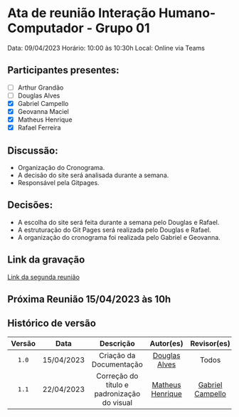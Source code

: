 # Ata de reunião Interação Humano-Computador - Grupo 01

Data: 09/04/2023
Horário: 10:00 às 10:30h
Local: Online via Teams

## Participantes presentes:

- [ ] Arthur Grandão
- [ ] Douglas Alves
- [x] Gabriel Campello
- [x] Geovanna Maciel
- [x] Matheus Henrique
- [x] Rafael Ferreira

## Discussão:

- Organização do Cronograma.
- A decisão do site será analisada durante a semana.
- Responsável pela Gitpages.

## Decisões:

- A escolha do site será feita durante a semana pelo Douglas e Rafael.
- A estruturação do Git Pages será realizada pelo Douglas e Rafael.
- A organização do cronograma foi realizada pelo Gabriel e Geovanna.

## Link da gravação

[Link da segunda reunião](https://unbbr.sharepoint.com/:v:/s/REQeIHC-Grupo1/EQuecCEfkWFNpyo9DP6ye30Bmk9dw_yd5ulYkK5AlVXrXg?e=pOQqz5)

## Próxima Reunião 15/04/2023 às 10h

## Histórico de versão

| Versão |    Data    |                  Descrição                  |                    Autor(es)                     |                 Revisor(es)                 |
| :----: | :--------: | :-----------------------------------------: | :----------------------------------------------: | :-----------------------------------------: |
| `1.0`  | 15/04/2023 |           Criação da Documentação           |   [Douglas Alves](https://github.com/dougalvs)   |                    Todos                    |
| `1.1`  | 22/04/2023 | Correção do título e padronização do visual | [Matheus Henrique](https://github.com/mathonaut) | [Gabriel Campello](https://github.com/G16C) |
